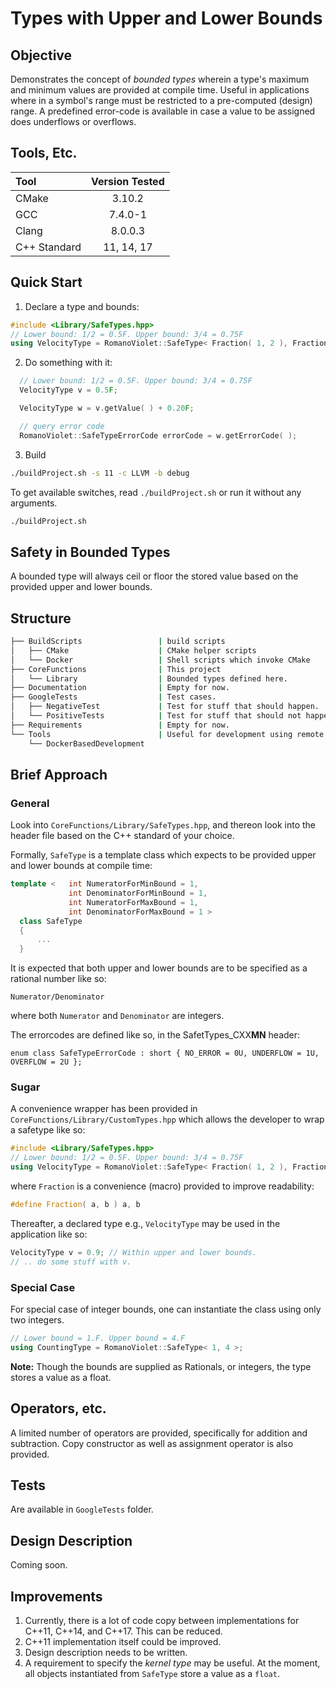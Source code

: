 # Types with Upper and Lower Bounds

## Objective
Demonstrates the concept of _bounded types_ wherein a type's maximum and minimum values are provided at compile time.
Useful in applications where in a symbol's range must be restricted to a pre-computed (design) range.
A predefined error-code is available in case a value to be assigned does underflows or overflows.

## Tools, Etc.
| Tool | Version Tested |
| :---         |     :---:      |
| CMake | 3.10.2 |
| GCC   | 7.4.0-1 |
| Clang   | 8.0.0.3 |
| C++ Standard   | 11, 14, 17 |

## Quick Start 
1. Declare a type and bounds:
```c++
#include <Library/SafeTypes.hpp>
// Lower bound: 1/2 = 0.5F. Upper bound: 3/4 = 0.75F
using VelocityType = RomanoViolet::SafeType< Fraction( 1, 2 ), Fraction( 3, 4 ) >;
```
2. Do something with it:
```c++
  // Lower bound: 1/2 = 0.5F. Upper bound: 3/4 = 0.75F
  VelocityType v = 0.5F;

  VelocityType w = v.getValue( ) + 0.20F;

  // query error code
  RomanoViolet::SafeTypeErrorCode errorCode = w.getErrorCode( );
```
3. Build 
```bash 
./buildProject.sh -s 11 -c LLVM -b debug
```
To get available switches, read `./buildProject.sh` or run it without any arguments.
```bash 
./buildProject.sh
```

## Safety in Bounded Types
A bounded type will always ceil or floor the stored value based on the provided upper and lower bounds.


## Structure
```bash
├── BuildScripts                 | build scripts
│   ├── CMake                    | CMake helper scripts
│   └── Docker                   | Shell scripts which invoke CMake
├── CoreFunctions                | This project
│   └── Library                  | Bounded types defined here.
├── Documentation                | Empty for now. 
├── GoogleTests                  | Test cases.
│   ├── NegativeTest             | Test for stuff that should happen.
│   └── PositiveTests            | Test for stuff that should not happen.
├── Requirements                 | Empty for now.
└── Tools                        | Useful for development using remote containers. 
    └── DockerBasedDevelopment
```
## Brief Approach
### General
Look into `CoreFunctions/Library/SafeTypes.hpp`, and thereon look into the header file based on the C++ standard of your choice.

Formally, `SafeType` is a template class which expects to be provided upper and lower bounds at compile time:
```c++
template <   int NumeratorForMinBound = 1,
             int DenominatorForMinBound = 1,
             int NumeratorForMaxBound = 1,
             int DenominatorForMaxBound = 1 >
  class SafeType
  {
      ...
  }
```
It is expected that both upper and lower bounds are to be specified as a rational number like so:
```
Numerator/Denominator 
```
where both `Numerator` and `Denominator` are integers.

The errorcodes are defined like so, in the SafetTypes_CXX**MN** header:

```
enum class SafeTypeErrorCode : short { NO_ERROR = 0U, UNDERFLOW = 1U, OVERFLOW = 2U };

```


### Sugar 
A convenience wrapper has been provided in `CoreFunctions/Library/CustomTypes.hpp` which allows the developer to wrap a safetype like so:
```c++
#include <Library/SafeTypes.hpp>
// Lower bound: 1/2 = 0.5F. Upper bound: 3/4 = 0.75F
using VelocityType = RomanoViolet::SafeType< Fraction( 1, 2 ), Fraction( 3, 4 ) >;
```

where `Fraction` is a convenience (macro) provided to improve readability:
```c++
#define Fraction( a, b ) a, b
```
Thereafter, a declared type e.g., `VelocityType` may be used in the application like so:
```c++
VelocityType v = 0.9; // Within upper and lower bounds.
// .. do some stuff with v.
```


### Special Case 
For special case of integer bounds, one can instantiate the class using only two integers.
```c++
// Lower bound = 1.F. Upper bound = 4.F
using CountingType = RomanoViolet::SafeType< 1, 4 >;
```
**Note:** Though the bounds are supplied as Rationals, or integers, the type stores a value as a float.

## Operators, etc.
A limited number of operators are provided, specifically for addition and subtraction.
Copy constructor as well as assignment operator is also provided.

## Tests 
Are available in `GoogleTests` folder.

## Design Description
Coming soon.

## Improvements
1. Currently, there is a lot of code copy between implementations for C++11, C++14, and C++17. This can be reduced.
2. C++11 implementation itself could be improved.
3. Design description needs to be written. 
4. A requirement to specify the _kernel type_ may be useful. At the moment, all objects instantiated from `SafeType` store a value as a `float`.
